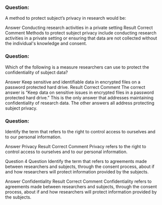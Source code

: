 ### Question:
A method to protect subject’s privacy in research would be:

Answer Conducting research activities in a private setting
Result Correct
Comment 
Methods to protect subject privacy include conducting research activities in a private setting or ensuring that data are not collected without the individual's knowledge and consent.

### Question:
Which of the following is a measure researchers can use to protect the confidentiality of subject data?

Answer Keep sensitive and identifiable data in encrypted files on a password protected hard drive.
Result Correct
Comment 
The correct answer is “Keep data on sensitive issues in encrypted files in a password protected hard drive.” This is the only answer that addresses maintaining confidentiality of research data. The other answers all address protecting subject privacy.

### Question:
Identify the term that refers to the right to control access to ourselves and to our personal information.

Answer Privacy
Result Correct
Comment 
Privacy refers to the right to control access to ourselves and to our personal information.

Question 4
Question
Identify the term that refers to agreements made between researchers and subjects, through the consent process, about if and how researchers will protect information provided by the subjects.

Answer Confidentiality
Result Correct
Comment 
Confidentiality refers to agreements made between researchers and subjects, through the consent process, about if and how researchers will protect information provided by the subjects.
